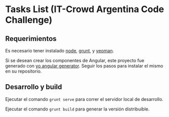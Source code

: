 # Tasks List (IT-Crowd Argentina Code Challenge)

## Requerimientos

Es necesario tener instalado [node](https://nodejs.org/en/download/package-manager/#debian-and-ubuntu-based-linux-distributions), [grunt](http://gruntjs.com/getting-started), y [yeoman](http://yeoman.io/).

Si se desean crear los componentes de Angular, este proyecto fue generado con [yo angular generator](https://github.com/yeoman/generator-angular). Seguir los pasos para instalar el mismo en su repositorio.

## Desarrollo y build

Ejecutar el comando `grunt serve` para correr el servidor local de desarrollo.

Ejecutar el comando `grunt build` para generar la versión distribuible.